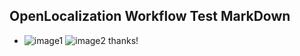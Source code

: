 ## OpenLocalization Workflow Test MarkDown
* ![image1](.\628a1e0f-2b37-49fc-9a6d-5941f3b403ac.PNG)   ![image2](.\ab43df3c-eaf8-428a-95fc-f4c073551032.png) 
thanks!